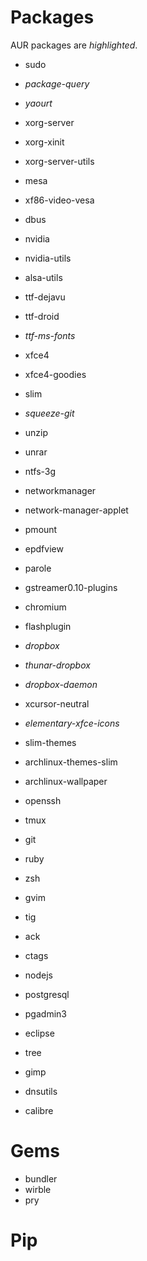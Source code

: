Packages
========

AUR packages are _highlighted_.

* sudo

* _package-query_
* _yaourt_

* xorg-server
* xorg-xinit
* xorg-server-utils

* mesa
* xf86-video-vesa
* dbus

* nvidia
* nvidia-utils

* alsa-utils

* ttf-dejavu
* ttf-droid
* _ttf-ms-fonts_

* xfce4
* xfce4-goodies

* slim

* _squeeze-git_
* unzip
* unrar
* ntfs-3g
* networkmanager
* network-manager-applet
* pmount
* epdfview
* parole
* gstreamer0.10-plugins
* chromium
* flashplugin
* _dropbox_
* _thunar-dropbox_
* _dropbox-daemon_

* xcursor-neutral
* _elementary-xfce-icons_
* slim-themes
* archlinux-themes-slim
* archlinux-wallpaper

* openssh
* tmux
* git
* ruby
* zsh
* gvim
* tig
* ack
* ctags
* nodejs
* postgresql
* pgadmin3
* eclipse
* tree
* gimp
* dnsutils
* calibre

Gems
====

* bundler
* wirble
* pry

Pip
===

